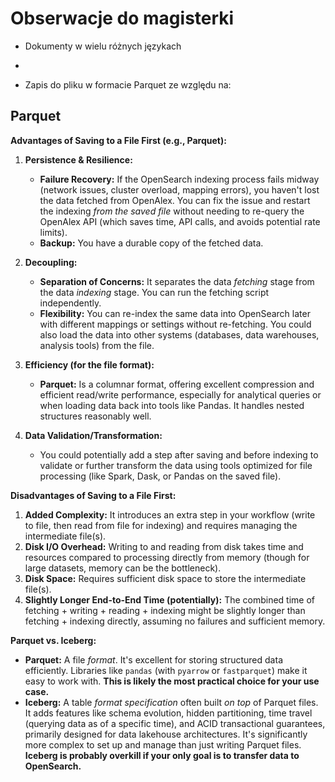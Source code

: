# Obserwacje do magisterki

- Dokumenty w wielu różnych językach
-

- Zapis do pliku w formacie Parquet ze względu na:

## Parquet

**Advantages of Saving to a File First (e.g., Parquet):**

1.  **Persistence & Resilience:**

    - **Failure Recovery:** If the OpenSearch indexing process fails midway (network issues, cluster overload, mapping errors), you haven't lost the data fetched from OpenAlex. You can fix the issue and restart the indexing _from the saved file_ without needing to re-query the OpenAlex API (which saves time, API calls, and avoids potential rate limits).
    - **Backup:** You have a durable copy of the fetched data.

2.  **Decoupling:**

    - **Separation of Concerns:** It separates the data _fetching_ stage from the data _indexing_ stage. You can run the fetching script independently.
    - **Flexibility:** You can re-index the same data into OpenSearch later with different mappings or settings without re-fetching. You could also load the data into other systems (databases, data warehouses, analysis tools) from the file.

3.  **Efficiency (for the file format):**

    - **Parquet:** Is a columnar format, offering excellent compression and efficient read/write performance, especially for analytical queries or when loading data back into tools like Pandas. It handles nested structures reasonably well.

4.  **Data Validation/Transformation:**
    - You could potentially add a step after saving and before indexing to validate or further transform the data using tools optimized for file processing (like Spark, Dask, or Pandas on the saved file).

**Disadvantages of Saving to a File First:**

1.  **Added Complexity:** It introduces an extra step in your workflow (write to file, then read from file for indexing) and requires managing the intermediate file(s).
2.  **Disk I/O Overhead:** Writing to and reading from disk takes time and resources compared to processing directly from memory (though for large datasets, memory can be the bottleneck).
3.  **Disk Space:** Requires sufficient disk space to store the intermediate file(s).
4.  **Slightly Longer End-to-End Time (potentially):** The combined time of fetching + writing + reading + indexing might be slightly longer than fetching + indexing directly, assuming no failures and sufficient memory.

**Parquet vs. Iceberg:**

- **Parquet:** A file _format_. It's excellent for storing structured data efficiently. Libraries like `pandas` (with `pyarrow` or `fastparquet`) make it easy to work with. **This is likely the most practical choice for your use case.**
- **Iceberg:** A table _format specification_ often built _on top_ of Parquet files. It adds features like schema evolution, hidden partitioning, time travel (querying data as of a specific time), and ACID transactional guarantees, primarily designed for data lakehouse architectures. It's significantly more complex to set up and manage than just writing Parquet files. **Iceberg is probably overkill if your only goal is to transfer data to OpenSearch.**
